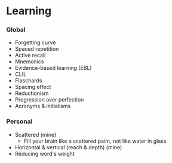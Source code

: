 # Learning

### Global
- Forgetting curve
- Spaced repetition
- Active recall
- Mnemonics
- Evidence-based learning (EBL)
- CLIL
- Flaschards
- Spacing effect
- Reductionism
- Progression over perfection
- Acronyms & initialisms

### Personal
- Scattered (mine)
  -  Fill your brain like a scattered paint, not like water in glass
-  Horizontal & vertical (reach & depth) (mine)
- Reducing word's weight
